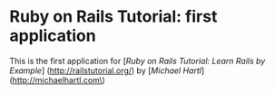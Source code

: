 # Ruby on Rails Tutorial: first application

This is the first application for
[*Ruby on Rails Tutorial: Learn Rails by Example*] (http://railstutorial.org/)
by [*Michael Hartl*] (http://michaelhartl.com\)
